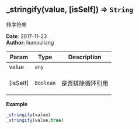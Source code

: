 ## \_stringify(value, [isSelf]) ⇒ <code>String</code>
<p>转字符串</p>

**Date**: 2017-11-23  
**Author**: liumouliang  

| Param | Type | Description |
| --- | --- | --- |
| value | <code>any</code> |  |
| [isSelf] | <code>Boolean</code> | <p>是否排除循环引用</p> |

**Example**  
```javascript
_stringify(value)
_stringify(value,true)
```
